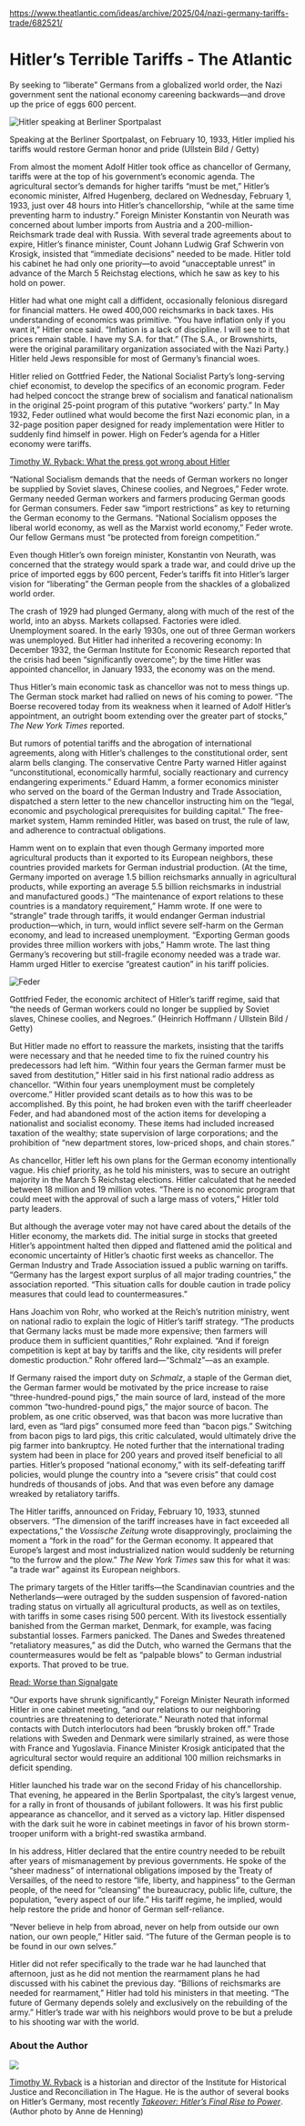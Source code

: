 https://www.theatlantic.com/ideas/archive/2025/04/nazi-germany-tariffs-trade/682521/
# Hitler’s Terrible Tariffs - The Atlantic
By seeking to “liberate” Germans from a globalized world order, the Nazi government sent the national economy careening backwards—and drove up the price of eggs 600 percent.

![Hitler speaking at Berliner Sportpalast](https://cdn.theatlantic.com/thumbor/GNEdHouqx9bGBhLJxh9IOZZHH74=/0x0:3600x2025/960x540/media/img/mt/2025/04/2025_04_18_Hitlers_Terrible_Tariffs/original.jpg)

Speaking at the Berliner Sportpalast, on February 10, 1933, Hitler implied his tariffs would restore German honor and pride (Ullstein Bild / Getty)

From almost the moment Adolf Hitler took office as chancellor of Germany, tariffs were at the top of his government’s economic agenda. The agricultural sector’s demands for higher tariffs “must be met,” Hitler’s economic minister, Alfred Hugenberg, declared on Wednesday, February 1, 1933, just over 48 hours into Hitler’s chancellorship, “while at the same time preventing harm to industry.” Foreign Minister Konstantin von Neurath was concerned about lumber imports from Austria and a 200-million-Reichsmark trade deal with Russia. With several trade agreements about to expire, Hitler’s finance minister, Count Johann Ludwig Graf Schwerin von Krosigk, insisted that “immediate decisions” needed to be made. Hitler told his cabinet he had only one priority—to avoid “unacceptable unrest” in advance of the March 5 Reichstag elections, which he saw as key to his hold on power.

Hitler had what one might call a diffident, occasionally felonious disregard for financial matters. He owed 400,000 reichsmarks in back taxes. His understanding of economics was primitive. “You have inflation only if you want it,” Hitler once said. “Inflation is a lack of discipline. I will see to it that prices remain stable. I have my S.A. for that.” (The S.A., or Brownshirts, were the original paramilitary organization associated with the Nazi Party.) Hitler held Jews responsible for most of Germany’s financial woes.

Hitler relied on Gottfried Feder, the National Socialist Party’s long-serving chief economist, to develop the specifics of an economic program. Feder had helped concoct the strange brew of socialism and fanatical nationalism in the original 25-point program of this putative “workers’ party.” In May 1932, Feder outlined what would become the first Nazi economic plan, in a 32-page position paper designed for ready implementation were Hitler to suddenly find himself in power. High on Feder’s agenda for a Hitler economy were tariffs.

[Timothy W. Ryback: What the press got wrong about Hitler](https://www.theatlantic.com/ideas/archive/2025/03/hitler-press-germany/682130/)

“National Socialism demands that the needs of German workers no longer be supplied by Soviet slaves, Chinese coolies, and Negroes,” Feder wrote. Germany needed German workers and farmers producing German goods for German consumers. Feder saw “import restrictions” as key to returning the German economy to the Germans. “National Socialism opposes the liberal world economy, as well as the Marxist world economy,” Feder wrote. Our fellow Germans must “be protected from foreign competition.”

Even though Hitler’s own foreign minister, Konstantin von Neurath, was concerned that the strategy would spark a trade war, and could drive up the price of imported eggs by 600 percent, Feder’s tariffs fit into Hitler’s larger vision for “liberating” the German people from the shackles of a globalized world order.

The crash of 1929 had plunged Germany, along with much of the rest of the world, into an abyss. Markets collapsed. Factories were idled. Unemployment soared. In the early 1930s, one out of three German workers was unemployed. But Hitler had inherited a recovering economy: In December 1932, the German Institute for Economic Research reported that the crisis had been “significantly overcome”; by the time Hitler was appointed chancellor, in January 1933, the economy was on the mend.

Thus Hitler’s main economic task as chancellor was not to mess things up. The German stock market had rallied on news of his coming to power. “The Boerse recovered today from its weakness when it learned of Adolf Hitler’s appointment, an outright boom extending over the greater part of stocks,” _The New York Times_ reported.

But rumors of potential tariffs and the abrogation of international agreements, along with Hitler’s challenges to the constitutional order, sent alarm bells clanging. The conservative Centre Party warned Hitler against “unconstitutional, economically harmful, socially reactionary and currency endangering experiments.” Eduard Hamm, a former economics minister who served on the board of the German Industry and Trade Association, dispatched a stern letter to the new chancellor instructing him on the “legal, economic and psychological prerequisites for building capital.” The free-market system, Hamm reminded Hitler, was based on trust, the rule of law, and adherence to contractual obligations.

Hamm went on to explain that even though Germany imported more agricultural products than it exported to its European neighbors, these countries provided markets for German industrial production. (At the time, Germany imported on average 1.5 billion reichsmarks annually in agricultural products, while exporting an average 5.5 billion reichsmarks in industrial and manufactured goods.) “The maintenance of export relations to these countries is a mandatory requirement,” Hamm wrote. If one were to “strangle” trade through tariffs, it would endanger German industrial production—which, in turn, would inflict severe self-harm on the German economy, and lead to increased unemployment. “Exporting German goods provides three million workers with jobs,” Hamm wrote. The last thing Germany’s recovering but still-fragile economy needed was a trade war. Hamm urged Hitler to exercise “greatest caution” in his tariff policies.

![Feder](https://cdn.theatlantic.com/thumbor/F6FspXqqNZ7RNI6h13WNfHHYGnY=/0x0:5409x3682/655x446/media/img/posts/2025/04/2025_04_18_Hitlers_Terrible_tariffs_Feder/original.jpg)

Gottfried Feder, the economic architect of Hitler’s tariff regime, said that “the needs of German workers could no longer be supplied by Soviet slaves, Chinese coolies, and Negroes.” (Heinrich Hoffmann / Ullstein Bild / Getty)

But Hitler made no effort to reassure the markets, insisting that the tariffs were necessary and that he needed time to fix the ruined country his predecessors had left him. “Within four years the German farmer must be saved from destitution,” Hitler said in his first national radio address as chancellor. “Within four years unemployment must be completely overcome.” Hitler provided scant details as to how this was to be accomplished. By this point, he had broken even with the tariff cheerleader Feder, and had abandoned most of the action items for developing a nationalist and socialist economy. These items had included increased taxation of the wealthy; state supervision of large corporations; and the prohibition of “new department stores, low-priced shops, and chain stores.”

As chancellor, Hitler left his own plans for the German economy intentionally vague. His chief priority, as he told his ministers, was to secure an outright majority in the March 5 Reichstag elections. Hitler calculated that he needed between 18 million and 19 million votes. “There is no economic program that could meet with the approval of such a large mass of voters,” Hitler told party leaders.

But although the average voter may not have cared about the details of the Hitler economy, the markets did. The initial surge in stocks that greeted Hitler’s appointment halted then dipped and flattened amid the political and economic uncertainty of Hitler’s chaotic first weeks as chancellor. The German Industry and Trade Association issued a public warning on tariffs. “Germany has the largest export surplus of all major trading countries,” the association reported. “This situation calls for double caution in trade policy measures that could lead to countermeasures.”

Hans Joachim von Rohr, who worked at the Reich’s nutrition ministry, went on national radio to explain the logic of Hitler’s tariff strategy. “The products that Germany lacks must be made more expensive; then farmers will produce them in sufficient quantities,” Rohr explained. “And if foreign competition is kept at bay by tariffs and the like, city residents will prefer domestic production.” Rohr offered lard—“Schmalz”—as an example.

If Germany raised the import duty on _Schmalz_, a staple of the German diet, the German farmer would be motivated by the price increase to raise “three-hundred-pound pigs,” the main source of lard, instead of the more common “two-hundred-pound pigs,” the major source of bacon. The problem, as one critic observed, was that bacon was more lucrative than lard, even as “lard pigs” consumed more feed than “bacon pigs.” Switching from bacon pigs to lard pigs, this critic calculated, would ultimately drive the pig farmer into bankruptcy. He noted further that the international trading system had been in place for 200 years and proved itself beneficial to all parties. Hitler’s proposed “national economy,” with its self-defeating tariff policies, would plunge the country into a “severe crisis” that could cost hundreds of thousands of jobs. And that was even before any damage wreaked by retaliatory tariffs.

The Hitler tariffs, announced on Friday, February 10, 1933, stunned observers. “The dimension of the tariff increases have in fact exceeded all expectations,” the _Vossische Zeitung_ wrote disapprovingly, proclaiming the moment a “fork in the road” for the German economy. It appeared that Europe’s largest and most industrialized nation would suddenly be returning “to the furrow and the plow.” _The New York Times_ saw this for what it was: “a trade war” against its European neighbors.

The primary targets of the Hitler tariffs—the Scandinavian countries and the Netherlands—were outraged by the sudden suspension of favored-nation trading status on virtually all agricultural products, as well as on textiles, with tariffs in some cases rising 500 percent. With its livestock essentially banished from the German market, Denmark, for example, was facing substantial losses. Farmers panicked. The Danes and Swedes threatened “retaliatory measures,” as did the Dutch, who warned the Germans that the countermeasures would be felt as “palpable blows” to German industrial exports. That proved to be true.

[Read: Worse than Signalgate](https://www.theatlantic.com/international/archive/2025/04/world-war-i-accidental-leak/682393/)

“Our exports have shrunk significantly,” Foreign Minister Neurath informed Hitler in one cabinet meeting, “and our relations to our neighboring countries are threatening to deteriorate.” Neurath noted that informal contacts with Dutch interlocutors had been “bruskly broken off.” Trade relations with Sweden and Denmark were similarly strained, as were those with France and Yugoslavia. Finance Minister Krosigk anticipated that the agricultural sector would require an additional 100 million reichsmarks in deficit spending.

Hitler launched his trade war on the second Friday of his chancellorship. That evening, he appeared in the Berlin Sportpalast, the city’s largest venue, for a rally in front of thousands of jubilant followers. It was his first public appearance as chancellor, and it served as a victory lap. Hitler dispensed with the dark suit he wore in cabinet meetings in favor of his brown storm-trooper uniform with a bright-red swastika armband.

In his address, Hitler declared that the entire country needed to be rebuilt after years of mismanagement by previous governments. He spoke of the “sheer madness” of international obligations imposed by the Treaty of Versailles, of the need to restore “life, liberty, and happiness” to the German people, of the need for “cleansing” the bureaucracy, public life, culture, the population, “every aspect of our life.” His tariff regime, he implied, would help restore the pride and honor of German self-reliance.

“Never believe in help from abroad, never on help from outside our own nation, our own people,” Hitler said. “The future of the German people is to be found in our own selves.”

Hitler did not refer specifically to the trade war he had launched that afternoon, just as he did not mention the rearmament plans he had discussed with his cabinet the previous day. “Billions of reichsmarks are needed for rearmament,” Hitler had told his ministers in that meeting. “The future of Germany depends solely and exclusively on the rebuilding of the army.” Hitler’s trade war with his neighbors would prove to be but a prelude to his shooting war with the world.

### About the Author

[![](https://cdn.theatlantic.com/thumbor/OREjuLX_-gffLUI-8kd0qTIp2vM=/1x623:2832x3454/120x120/media/img/authors/2025/02/recor_DSC_2934/original.jpg)](https://www.theatlantic.com/author/timothy-w-ryback/)

[Timothy W. Ryback](https://www.theatlantic.com/author/timothy-w-ryback/) is a historian and director of the Institute for Historical Justice and Reconciliation in The Hague. He is the author of several books on Hitler’s Germany, most recently _[Takeover: Hitler’s Final Rise to Power](https://bookshop.org/p/books/takeover-hitler-s-final-rise-to-power-timothy-w-ryback/20204355?ean=9780593537428)_. (Author photo by Anne de Henning)